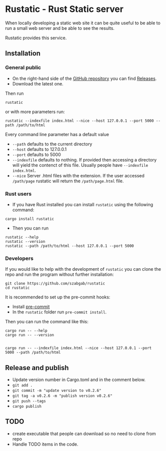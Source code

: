 # Rustatic - Rust Static server

When locally developing a static web site it can be quite useful to be able to run a small web server and be able to see the results.

Rustatic provides this service.


## Installation

### General public

* On the right-hand side of the [GitHub repository](https://github.com/szabgab/rustatic) you can find [Releases](https://github.com/szabgab/rustatic/releases).
* Download the latest one.

Then run

```
rustatic
```

or with more parameters run:

```
rustatic --indexfile index.html --nice --host 127.0.0.1 --port 5000 --path /path/to/html
```

Every command line parameter has a default value

* `--path` defaults to the current directory
* `--host` defaults to 127.0.0.1
* `--port` defaults to 5000
* `--indexfile` defaults to nothing. If provided then accessing a directory will yield the contenct of this file. Usually people have `--indexfile index.html`.
* `--nice` Server .html files with the extension. If the user accessed `/path/page`  rustatic will return the `/path/page.html` file.


### Rust users

* If you have Rust installed you can install `rustatic` using the following command:

```
cargo install rustatic
```

* Then you can run

```
rustatic --help
rustatic --version
rustatic --path /path/to/html --host 127.0.0.1 --port 5000
```

### Developers

If you would like to help with the development of `rustatic` you can clone the repo and run the program without further installation:

```
git clone https://github.com/szabgab/rustatic
cd rustatic
```

It is recommended to set up the pre-commit hooks:

* Install [pre-commit](https://pre-commit.com/)
* In the `rustatic` folder run `pre-commit install`.


Then you can run the command like this:

```
cargo run -- --help
cargo run -- --version


cargo run -- --indexfile index.html --nice --host 127.0.0.1 --port 5000 --path /path/to/html
```

## Release and publish

* Update version number in Cargo.toml and in the comment below.
* `git add .`
* `git commit -m "update version to v0.2.6"`
* `git tag -a v0.2.6 -m "publish version v0.2.6"`
* `git push --tags`
* `cargo publish`

## TODO

* create executable that people can download so no need to clone from repo
* Handle TODO items in the code.
